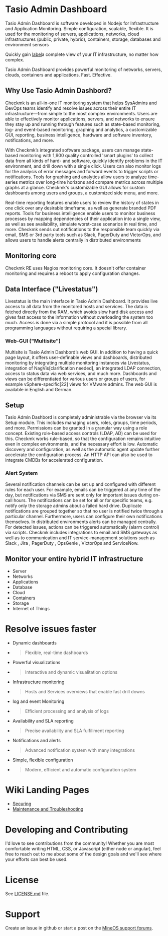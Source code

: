 # Tasio Admin Dashboard


Tasio Admin Dashboard is software developed in Nodejs for Infrastructure and Application Monitoring. Simple configuration, scalable, flexible.
 It is used for the monitoring of servers, applications, networks, cloud infrastructures (public, private, hybrid), containers, storage, databases and environment sensors

Quickly gain [label](https://github.com/hexparrot/mineos-node/blob/master/generate-sslcert.sh)a complete view of your IT infrastructure, no matter how complex.

Tasio Admin Dashboard  provides powerful monitoring of networks, servers, clouds, containers and applications. Fast. Effective.

## Why Use Tasio Admin Dashbord?
Checkmk is an all-in-one IT monitoring system that helps SysAdmins and DevOps teams identify and resolve issues across their entire IT infrastructure—from simple to the most complex environments. Users are able to effectively monitor applications, servers, and networks to ensure they stay up and running through features such as state-based monitoring, log- and event-based monitoring, graphing and analytics, a customizable GUI, reporting, business intelligence, hardware and software inventory, notifications, and more.

With Checkmk’s integrated software package, users can manage state-based monitoring with 1,900 quality controlled 'smart plugins' to collect data from all kinds of hard- and software, quickly identify problems in the IT environment, and drill down with a single click. Users can also monitor logs for the analysis of error messages and forward events to trigger scripts or notifications. Tools for graphing and analytics allow users to analyze time-series metrics over long-time horizons and compare metrics across multiple graphs at a glance. Checkmk's customizable GUI allows for custom dashboards among users and groups, a customized side menu, and more.

Real-time reporting features enable users to review the history of states in one click over any desirable timeframe, as well as generate branded PDF reports. Tools for business intelligence enable users to monitor business processes by mapping dependencies of their application into a single view, as well as see availability, simulate worst-case scenarios in real time, and more. Checkmk sends out notifications to the responsible team quickly via email, SMS or 3rd party tools such as Slack, PagerDuty and VictorOps, and allows users to handle alerts centrally in distributed environments

## Monitoring core
Checkmk RE uses Nagios monitoring core. It doesn't offer container monitoring and requires a reboot to apply configuration changes.

## Data Interface ("Livestatus")
Livestatus is the main interface in Tasio Admin Dashboard. It provides live access to all data from the monitored hosts and services. The data is fetched directly from the RAM, which avoids slow hard disk access and gives fast access to the information without overloading the system too much. Access is done via a simple protocol and it is possible from all programming languages without requiring a special library.

### Web-GUI ("Multisite")
Multisite is Tasio Admin Dashbord’s web GUI. In addition to having a quick page layout, it offers user-definable views and dashboards, distributed monitoring by integrating multiple monitoring instances via Livestatus, integration of NagVis[clarification needed], an integrated LDAP connection, access to status data via web services, and much more. Dashboards and views can be differentiated for various users or groups of users, for example vSphere-specific[22] views for VMware admins. The web GUI is available in English and German.

## Setup
Tasio Admin Dashbord is completely administrable via the browser via its Setup module. This includes managing users, roles, groups, time periods, and more. Permissions can be granted in a granular way using a role concept. Existing role-based access controls (LDAP, AD) can be used for this. Checkmk works rule-based, so that the configuration remains intuitive even in complex environments, and the necessary effort is low. Automatic discovery and configuration, as well as the automatic agent update further accelerate the configuration process. An HTTP API can also be used to integrate CMDBs for accelerated configuration.

### Alert System
Several notification channels can be set up and configured with different rules for each user. For example, emails can be triggered at any time of the day, but notifications via SMS are sent only for important issues during on-call hours. The notifications can be set for all or for specific teams, e.g. notify only the storage admins about a failed hard drive. Duplicate notifications are grouped together so that no user is notified twice through a particular channel. Furthermore, users can configure their own notifications themselves. In distributed environments alerts can be managed centrally. For detected issues, actions can be triggered automatically (alarm control) via scripts. Checkmk includes integrations to email and SMS gateways as well as to communication and IT service-management solutions such as Slack , Jira , PagerDuty , OpsGenie , VictorOps and ServiceNow.

## Monitor your entire hybrid IT infrastructure

- Server
- Networks
- Applications
- Database
- Cloud
- Containers
- Storage
- Internet of Things

# Resolve issues faster
- Dynamic dashboards
- > Flexible, real-time dashboards
- Powerful visualizations
- > Interactive and dynamic visualitation options
- Infrastructure monitoring
- > Hosts and Services overviews that enable fast drill downs
- log and event Monitoring
- > Efficient processing and analysis of logs
- Availability and SLA reporting
- > Precise availability and SLA fulfillment reporting
- Notifications and alerts
- > Advanced notification system with many integrations
- Simple, flexible configuration
- > Modern, efficient and automatic configuration system



# Wiki Landing Pages

- [Securing](secure/index.md)
- [Maintenance and Troubleshooting](maint/webui.md)

# Developing and Contributing

I'd love to see contributions from the community! Whether you are most comfortable writing
HTML, CSS, or Javascript (either node or angular), feel free to reach out to me about
some of the design goals and we'll see where your efforts can best be used.

# License

See [LICENSE.md](https://github.com/hexparrot/mineos-node/blob/docs/LICENSE.md) file.

# Support

Create an issue in github or start a post on the [MineOS support forums](https://discourse.codeemo.com).
